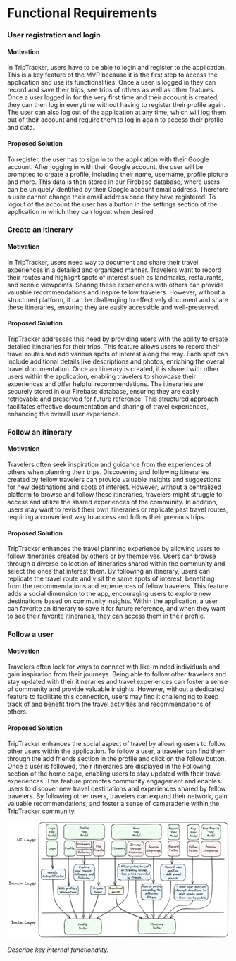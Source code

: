 # Functional Requirements

### User registration and login

#### Motivation

In TripTracker, users have to be able to login and register to the application. This is a key feature of the MVP because it is the first step to access the application and use its functionalities. Once a user is logged in they can record and save their trips, see trips of others as well as other features. Once a user logged in for the very first time and their account is created, they can then log in everytime without having to register their profile again. The user can also log out of the application at any time, which will log them out of their account and require them to log in again to access their profile and data.

#### Proposed Solution

To register, the user has to sign in to the application with their Google account. After logging in with their Google account, the user will be prompted to create a profile, including their name, username, profile picture and more. This data is then stored in our Firebase database, where users can be uniquely identified by their Google account email address. Therefore a user cannot change their email address once they have registered. To logout of the account the user has a button in the settings section of the application in which they can logout when desired.

### Create an itinerary

#### Motivation

In TripTracker, users need way to document and share their travel experiences in a detailed and organized manner. Travelers want to record their routes and highlight spots of interest such as landmarks, restaurants, and scenic viewpoints. Sharing these experiences with others can provide valuable recommendations and inspire fellow travelers. However, without a structured platform, it can be challenging to effectively document and share these itineraries, ensuring they are easily accessible and well-preserved.

#### Proposed Solution

TripTracker addresses this need by providing users with the ability to create detailed itineraries for their trips. This feature allows users to record their travel routes and add various spots of interest along the way. Each spot can include additional details like descriptions and photos, enriching the overall travel documentation. Once an itinerary is created, it is shared with other users within the application, enabling travelers to showcase their experiences and offer helpful recommendations. The itineraries are securely stored in our Firebase database, ensuring they are easily retrievable and preserved for future reference. This structured approach facilitates effective documentation and sharing of travel experiences, enhancing the overall user experience.

### Follow an itinerary

#### Motivation

Travelers often seek inspiration and guidance from the experiences of others when planning their trips. Discovering and following itineraries created by fellow travelers can provide valuable insights and suggestions for new destinations and spots of interest. However, without a centralized platform to browse and follow these itineraries, travelers might struggle to access and utilize the shared experiences of the community. In addition, users may want to revisit their own itineraries or replicate past travel routes, requiring a convenient way to access and follow their previous trips.

#### Proposed Solution

TripTracker enhances the travel planning experience by allowing users to follow itineraries created by others or by themselves. Users can browse through a diverse collection of itineraries shared within the community and select the ones that interest them. By following an itinerary, users can replicate the travel route and visit the same spots of interest, benefiting from the recommendations and experiences of fellow travelers. This feature adds a social dimension to the app, encouraging users to explore new destinations based on community insights. Within the application, a user can favorite an itinerary to save it for future reference, and when they want to see their favorite itineraries, they can access them in their profile.

### Follow a user

#### Motivation

Travelers often look for ways to connect with like-minded individuals and gain inspiration from their journeys. Being able to follow other travelers and stay updated with their itineraries and travel experiences can foster a sense of community and provide valuable insights. However, without a dedicated feature to facilitate this connection, users may find it challenging to keep track of and benefit from the travel activities and recommendations of others.

#### Proposed Solution

TripTracker enhances the social aspect of travel by allowing users to follow other users within the application. To follow a user, a traveler can find them through the add friends section in the profile and click on the follow button. Once a user is followed, their itineraries are displayed in the Following section of the home page, enabling users to stay updated with their travel experiences. This feature promotes community engagement and enables users to discover new travel destinations and experiences shared by fellow travelers. By following other users, travelers can expand their network, gain valuable recommendations, and foster a sense of camaraderie within the TripTracker community.

![Architecture Diagram](./architecture_diagram.png)

_Describe key internal functionality._
